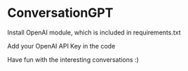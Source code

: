 ﻿# ConversationGPT


Install OpenAI module, which is included in requirements.txt

Add your OpenAI API Key in the code

Have fun with the interesting conversations :)

